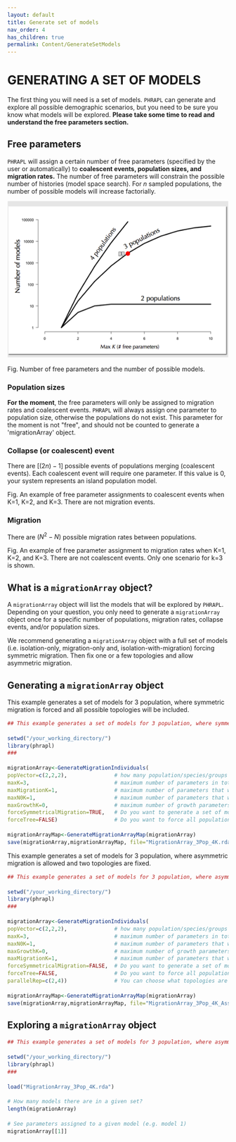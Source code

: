 ```yaml
---
layout: default
title: Generate set of models
nav_order: 4
has_children: true
permalink: Content/GenerateSetModels
---
```


GENERATING A SET OF MODELS
=======

The first thing you will need is a set of models. `PHRAPL` can generate and explore all possible demographic scenarios, but you need to be sure you know what models will be explored. __Please take some time to read and understand the free parameters section.__

## Free parameters

`PHRAPL` will assign a certain number of free parameters (specified by the user or automatically) to __coalescent events, population sizes, and migration rates.__ The number of free parameters will constrain the possible number of histories (model space search). For _n_ sampled populations, the number of possible models will increase factorially. 

![](https://github.com/ariadnamorales/phrapl-manual/blob/master/images/parameters_models.png?raw=true)

Fig. Number of free parameters and the number of possible models.


### Population sizes
__For the moment__, the free parameters will only be assigned to migration rates and coalescent events. `PHRAPL` will always assign one parameter to population size, otherwise the populations do not exist. This parameter for the moment is not "free", and should not be counted to generate a 'migrationArray' object.


### Collapse (or coalescent) event 
There are $[(2n)-1]$ possible events of populations merging (coalescent events). Each coalescent event will require one parameter. If this value is 0, your system represents an island population model.


Fig. An example of free parameter assignments to coalescent events when K=1, K=2, and K=3. There are not migration events.

### Migration
There are $(N^2 - N)$ possible migration rates between populations.


Fig. An example of free parameter assignment to migration rates when K=1, K=2, and K=3. There are not coalescent events. Only one scenario for k=3 is shown.

## What is a `migrationArray` object?

A `migrationArray` object will list the models that will be explored by `PHRAPL`. Depending on your question, you only need to generate a `migrationArray` object once for a specific number of populations, migration rates, collapse events, and/or population sizes.

We recommend generating a `migrationArray` object with a full set of models (i.e. isolation-only, migration-only and, isolation-with-migration) forcing symmetric migration. Then fix one or a few topologies and allow asymmetric migration.

## Generating a `migrationArray` object
This example generates a set of models for 3 population, where symmetric migration is forced and all possible topologies will be included.

```r
## This example generates a set of models for 3 population, where symmetric migration is forced and all possible topologies will be included.

setwd("/your_working_directory/")
library(phrapl)
###

migrationArray<-GenerateMigrationIndividuals(
popVector=c(2,2,2),               # how many population/species/groups do you have? If you have 2, then type c(2,2) or c(3,3) [the number of individuals doesn't matter here]. In this example, there are 3 populations.
maxK=3,                           # maximum number of parameters in total (considering migration rates and coalescent events)
maxMigrationK=1,                  # maximum number of parameters that will be assigned to migration rates
maxN0K=1,                         # maximum number of parameters that will be assigned to population sizes
maxGrowthK=0,                     # maximum number of growth parameters that will be incorporated into the model set
forceSymmetricalMigration=TRUE,   # Do you want to generate a set of models with symmetric migration among all populations? (TRUE/FALSE)
forceTree=FALSE)                  # Do you want to force all population to collapse? (if TRUE only fully-resolved trees will be included in the set of models)
 
migrationArrayMap<-GenerateMigrationArrayMap(migrationArray) 
save(migrationArray,migrationArrayMap, file="MigrationArray_3Pop_4K.rda")
```


This example generates a set of models for 3 population, where asymmetric migration is allowed and two topologies are fixed.

```r
## This example generates a set of models for 3 population, where asymmetric migration is allowed and two topologies are fixed

setwd("/your_working_directory/")
library(phrapl)
###

migrationArray<-GenerateMigrationIndividuals(
popVector=c(2,2,2),               # how many population/species/groups do you have? If you have 2, then type c(2,2) or c(3,3) [the number of individuals doesn't matter here]. In this example, there are 3 populations.
maxK=3,                           # maximum number of parameters in total (considering migration rates and coalescence events)
maxN0K=1,                         # maximum number of parameters that will be assigned to population sizes
maxGrowthK=0,                     # maximum number of growth parameters that will be incorporated into the model set
maxMigrationK=1,                  # maximum number of parameters that will be assigned to migration rates
forceSymmetricalMigration=FALSE,  # Do you want to generate a set of model with symmetric migration among all populations? (TRUE/FALSE)
forceTree=FALSE,                  # Do you want to force all population to collapse? (if TRUE only fully-resolved trees will be included in the set of models)
parallelRep=c(2,4))               # You can choose what topologies are included in the set of models. For example, for tree populations, there are 8 possible topologies. In this example we are only interested in topologies 2 and 4. 

migrationArrayMap<-GenerateMigrationArrayMap(migrationArray) 
save(migrationArray,migrationArrayMap, file="MigrationArray_3Pop_4K_AssymMig_forcedTree_2and4.rda")
```

## Exploring a `migrationArray` object

```r
## This example generates a set of models for 3 population, where asymmetric migration is allowed and two topologies are fixed

setwd("/your_working_directory/")
library(phrapl)
###

load("MigrationArray_3Pop_4K.rda")

# How many models there are in a given set?
length(migrationArray)

# See parameters assigned to a given model (e.g. model 1)
migrationArray[[1]]

```